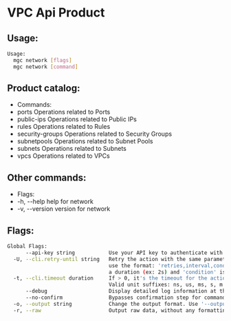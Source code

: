 # VPC Api Product

## Usage:
```bash
Usage:
  mgc network [flags]
  mgc network [command]
```

## Product catalog:
- Commands:
- ports           Operations related to Ports
- public-ips      Operations related to Public IPs
- rules           Operations related to Rules
- security-groups Operations related to Security Groups
- subnetpools     Operations related to Subnet Pools
- subnets         Operations related to Subnets
- vpcs            Operations related to VPCs

## Other commands:
- Flags:
- -h, --help      help for network
- -v, --version   version for network

## Flags:
```bash
Global Flags:
      --api-key string           Use your API key to authenticate with the API
  -U, --cli.retry-until string   Retry the action with the same parameters until the given condition is met. The flag parameters
                                 use the format: 'retries,interval,condition', where 'retries' is a positive integer, 'interval' is
                                 a duration (ex: 2s) and 'condition' is a 'engine=value' pair such as "jsonpath=expression"
  -t, --cli.timeout duration     If > 0, it's the timeout for the action execution. It's specified as numbers and unit suffix.
                                 Valid unit suffixes: ns, us, ms, s, m and h. Examples: 300ms, 1m30s
      --debug                    Display detailed log information at the debug level
      --no-confirm               Bypasses confirmation step for commands that ask a confirmation from the user
  -o, --output string            Change the output format. Use '--output=help' to know more details.
  -r, --raw                      Output raw data, without any formatting or coloring
```

